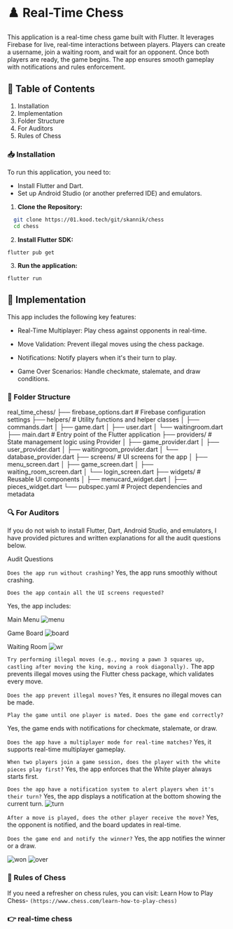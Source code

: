 # :chess_pawn: Real-Time Chess

This application is a real-time chess game built with Flutter. It leverages Firebase for live, real-time interactions between players. Players can create a username, join a waiting room, and wait for an opponent. Once both players are ready, the game begins. The app ensures smooth gameplay with notifications and rules enforcement.

## :bookmark_tabs: Table of Contents

1. Installation
2. Implementation
3. Folder Structure
4. For Auditors
5. Rules of Chess

### :inbox_tray: Installation

To run this application, you need to:
* Install Flutter and Dart.
* Set up Android Studio (or another preferred IDE) and emulators.

1. **Clone the Repository:**

 ```bash
   git clone https://01.kood.tech/git/skannik/chess
   cd chess
   ```

2. **Install Flutter SDK:**

 ```flutter pub get ```

3. **Run the application:**

```flutter run```

## :hammer: Implementation

This app includes the following key features:

* Real-Time Multiplayer: Play chess against opponents in real-time.

* Move Validation: Prevent illegal moves using the chess package.

* Notifications: Notify players when it's their turn to play.

* Game Over Scenarios: Handle checkmate, stalemate, and draw conditions.

### :file_folder: Folder Structure

real_time_chess/
├── firebase_options.dart       # Firebase configuration settings
├── helpers/                    # Utility functions and helper classes
│   ├── commands.dart
│   ├── game.dart
│   ├── user.dart
│   └── waitingroom.dart
├── main.dart                   # Entry point of the Flutter application
├── providers/                  # State management logic using Provider
│   ├── game_provider.dart
│   ├── user_provider.dart
│   ├── waitingroom_provider.dart
│   └── database_provider.dart
├── screens/                    # UI screens for the app
│   ├── menu_screen.dart
│   ├── game_screen.dart
│   ├── waiting_room_screen.dart
│   └── login_screen.dart
├── widgets/                    # Reusable UI components
│   ├── menucard_widget.dart
│   ├── pieces_widget.dart
└── pubspec.yaml                # Project dependencies and metadata

### :mag: For Auditors

If you do not wish to install Flutter, Dart, Android Studio, and emulators, I have provided pictures and written explanations for all the audit questions below.

Audit Questions

`Does the app run without crashing?`
Yes, the app runs smoothly without crashing.

`Does the app contain all the UI screens requested?`

Yes, the app includes:

Main Menu ![menu](/assets/images/menu.png)

Game Board ![board](/assets/images/board.png)

Waiting Room ![wr](/assets/images/wr.png)


`Try performing illegal moves (e.g., moving a pawn 3 squares up, castling after moving the king, moving a rook diagonally).`
The app prevents illegal moves using the Flutter chess package, which validates every move.

`Does the app prevent illegal moves?`
Yes, it ensures no illegal moves can be made.

`Play the game until one player is mated. Does the game end correctly?`

Yes, the game ends with notifications for checkmate, stalemate, or draw.

`Does the app have a multiplayer mode for real-time matches?`
Yes, it supports real-time multiplayer gameplay.

`When two players join a game session, does the player with the white pieces play first?`
Yes, the app enforces that the White player always starts first.

`Does the app have a notification system to alert players when it's their turn?`
Yes, the app displays a notification at the bottom showing the current turn.
![turn](/assets/images/turn.png)

`After a move is played, does the other player receive the move?`
Yes, the opponent is notified, and the board updates in real-time.

`Does the game end and notify the winner?`
Yes, the app notifies the winner or a draw.

![won](/assets/images/won.png)  ![over](/assets/images/over.png)


### :book: Rules of Chess

If you need a refresher on chess rules, you can visit:
Learn How to Play Chess- `(https://www.chess.com/learn-how-to-play-chess)`

### :point_right: real-time chess 
